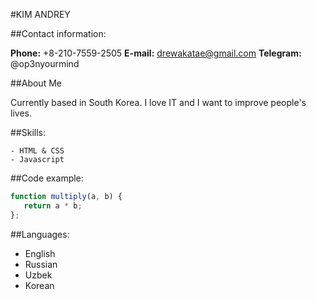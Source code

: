 #KIM ANDREY

##Contact information:

**Phone:** +8-210-7559-2505
**E-mail:** drewakatae@gmail.com
**Telegram:** @op3nyourmind

##About Me

Currently based in South Korea. I love IT and I want to improve people's lives.

##Skills:

    - HTML & CSS
    - Javascript

##Code example:

```javascript
function multiply(a, b) {
   return a * b;
};
```

##Languages:

 - English
 - Russian
 - Uzbek
 - Korean


